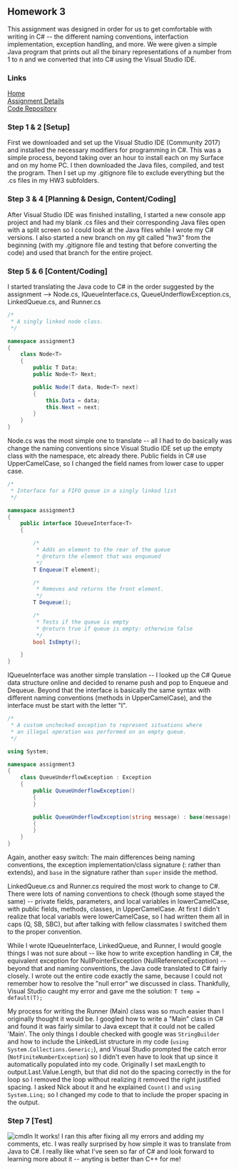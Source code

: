 ## Homework 3
This assignment was designed in order for us to get comfortable with writing in C# -- the different naming conventions, interfaction implementation, exception handling, and more. We were given a simple Java program that prints out all the binary representations of a number from 1 to n and we converted that into C# using the Visual Studio IDE. 

### Links
[Home](https://siphry.github.io)  
[Assignment Details](http://www.wou.edu/~morses/classes/cs46x/assignments/HW3_1819.html)  
[Code Repository](https://github.com/siphry/siphry.github.io/tree/master/HW3)  

### Step 1 & 2 [Setup]
First we downloaded and set up the Visual Studio IDE (Community 2017) and installed the necessary modifiers for programming in C#. This was a simple process, beyond taking over an hour to install each on my Surface and on my home PC. I then downloaded the Java files, compiled, and test the program. Then I set up my .gitignore file to exclude everything but the .cs files in my HW3 subfolders.

### Step 3 & 4 [Planning & Design, Content/Coding]
After Visual Studio IDE was finished installing, I started a new console app project and had my blank .cs files and their corresponding Java files open with a split screen so I could look at the Java files while I wrote my C# versions. I also started a new branch on my git called "hw3" from the beginning (with my .gitignore file and testing that before converting the code) and used that branch for the entire project. 

### Step 5 & 6 [Content/Coding]
I started translating the Java code to C# in the order suggested by the assignment --> Node.cs, IQueueInterface.cs, QueueUnderflowException.cs, LinkedQueue.cs, and Runner.cs  

```csharp
/*
 * A singly linked node class. 
 */

namespace assignment3
{
    class Node<T>
    {
        public T Data;
        public Node<T> Next;

        public Node(T data, Node<T> next)
        {
            this.Data = data;
            this.Next = next;
        }
    }
}
```

Node.cs was the most simple one to translate -- all I had to do basically was change the naming conventions since Visual Studio IDE set up the empty class with the namespace, etc already there. Public fields in C# use UpperCamelCase, so I changed the field names from lower case to upper case.  

```csharp
/*
 * Interface for a FIFO queue in a singly linked list
 */

namespace assignment3
{
    public interface IQueueInterface<T>
    {

        /*
         * Adds an element to the rear of the queue
         * @return the element that was enqueued
         */
        T Enqueue(T element);

        /*
         * Removes and returns the front element.
         */
        T Dequeue();

        /*
         * Tests if the queue is empty
         * @return true if queue is empty: otherwise false
         */
        bool IsEmpty();

    }
}
```
IQueueInterface was another simple translation -- I looked up the C# Queue data structure online and decided to rename push and pop to Enqueue and Dequeue. Beyond that the interface is basically the same syntax with different naming conventions (methods in UpperCamelCase), and the interface must be start with the letter "I".

```csharp
/*
 * A custom unchecked exception to represent situations where
 * an illegal operation was performed on an empty queue.
 */

using System;

namespace assignment3
{
    class QueueUnderflowException : Exception
    {
        public QueueUnderflowException()
        {
        }

        public QueueUnderflowException(string message) : base(message)
        {
        }
    }
}
```

Again, another easy switch: The main differences being naming conventions, the exception implementation/class signature (: rather than extends), and `base` in the signature rather than `super` inside the method. 

LinkedQueue.cs and Runner.cs required the most work to change to C#. There were lots of naming conventions to check (though some stayed the same) -- private fields, parameters, and local variables in lowerCamelCase, with public fields, methods, classes, in UpperCamelCase. At first I didn't realize that local variabls were lowerCamelCase, so I had written them all in caps (Q, SB, SBC), but after talking with fellow classmates I switched them to the proper convention. 

While I wrote IQueueInterface, LinkedQueue, and Runner, I would google things I was not sure about -- like how to write exception handling in C#, the equivalent exception for NullPointerException (NullReferenceException) -- beyond that and naming conventions, the Java code translated to C# fairly closely. I wrote out the entire code exactly the same, because I could not remember how to resolve the "null error" we discussed in class. Thankfully, Visual Studio caught my error and gave me the solution: `T temp = default(T);`

My process for writing the Runner (Main) class was so much easier than I originally thought it would be. I googled how to write a "Main" class in C# and found it was fairly similar to Java except that it could not be called 'Main'. The only things I double checked with google was `StringBuilder` and how to include the LinkedList structure in my code (`using System.Collections.Generic;`), and Visual Studio prompted the catch error (`NotFiniteNumberException`) so I didn't even have to look that up since it automatically populated into my code. Originally I set maxLength to output.Last.Value.Length, but that did not do the spacing correctly in the for loop so I removed the loop without realizing it removed the right justified spacing. I asked Nick about it and he explained `Count()` and `using System.Linq;` so I changed my code to that to include the proper spacing in the output. 

### Step 7 [Test]
![cmdln](https://siphry.github.io/HW3/images/cmdln.PNG)
It works! I ran this after fixing all my errors and adding my comments, etc. I was really surprised by how simple it was to translate from Java to C#. I really like what I've seen so far of C# and look forward to learning more about it -- anyting is better than C++ for me!
